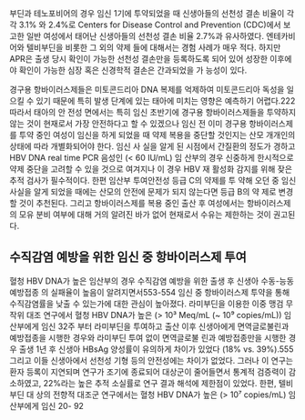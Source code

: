 부딘과 테노포비어의 경우 임신 1기에 투약되었을 때 신생아들의 선천성 결손 비율이 각각 3.1% 와 2.4%로 Centers for Disease Control and Prevention (CDC)에서 보고한 일반 여성에서 태어난 신생아들의 선천성 결손 비율 2.7%과 유사하였다. 엔테카비어와 텔비부딘을 비롯한 그 외의 약제 들에 대해서는 경험 사례가 매우 적다. 하지만 APR은 출생 당시 확인이 가능한 선천성 결손만을 등록하도록 되어 있어 성장한 이후에야 확인이 가능한 심장 혹은 신경학적 결손은 간과되었을 가 능성이 있다.

경구용 항바이러스제들은 미토콘드리아 DNA 복제를 억제하여 미토콘드리아 독성을 일으킬 수 있기 때문에 특히 발생 단계에 있는 태아에 미치는 영향은 예측하기 어렵다.222 따라서 태아의 안 전성 면에서는 특히 임신 초반기에 경구용 항바이러스제들을 투약하지 않는 것이 현재로서 가장 안전하다고 할 수 있겠으나 임신 전 이미 경구용 항바이러스제를 투약 중인 여성이 임신을 하게 되었을 때 약제 복용을 중단할 것인지는 산모 개개인의 상태에 따라 개별화되어야 한다. 임신 사 실을 알게 된 시점에서 간질환의 정도가 경하고 HBV DNA real time PCR 음성인 (< 60 IU/mL) 임 산부의 경우 신중하게 한시적으로 약제 중단을 고려할 수 있을 것으로 여겨지나 이 경우 HBV 재 활성화 감지를 위해 잦은 추적 검사가 필수적이다. 한편 임산부 투여안전성 등급 C의 약제를 투 약해 오던 중 임신 사실을 알게 되었을 때에는 산모의 안전에 문제가 되지 않는다면 등급 B의 약 제로 변경할 것이 추천된다. 그리고 항바이러스제를 복용 중인 출산 후 여성에서는 항바이러스제 의 모유 분비 여부에 대해 거의 알려진 바가 없어 현재로서 수유는 제한하는 것이 권고된다.

## 수직감염 예방을 위한 임신 중 항바이러스제 투여

혈청 HBV DNA가 높은 임산부의 경우 수직감염 예방을 위한 출생 후 신생아 수동-능동 예방접종 의 실패율이 높음이 알려지면서553-554 임신 중 항바이러스제 투약을 통해 수직감염률을 낮출 수 있는가에 대한 관심이 높아졌다. 라미부딘을 이용한 이중 맹검 무작위 대조 연구에서 혈청 HBV DNA가 높은 (> 10³ Meq/mL (~ 10⁹ copies/mL)) 임산부에게 임신 32주 부터 라미부딘을 투여하고 출산 이후 신생아에게 면역글로불린과 예방접종을 시행한 경우와 라미부딘 투여 없이 면역글로불 린과 예방접종만을 시행한 경우 출생 1년 후 신생아 HBsAg 양성률이 유의하게 차이가 있었다 (18% vs. 39%).555 그리고 이들 신생아에서 선천성 기형 등의 안전성에는 차이가 없었다. 그러나 이 연구는 환자 등록이 지연되며 연구가 조기에 종료되어 대상군이 줄어들면서 통계적 검증력이 감소하였고, 22%라는 높은 추적 소실률로 연구 결과 해석에 제한점이 있었다. 한편, 텔비부딘 대 상의 전향적 대조군 연구에서는 혈청 HBV DNA가 높은 (> 10⁷ copies/mL) 임산부에게 임신 20-
<PAGE>92